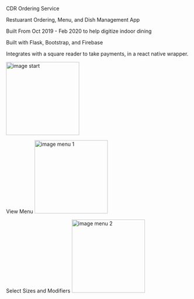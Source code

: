 CDR Ordering Service
 
Restuarant Ordering, Menu, and Dish Management App

Built From Oct 2019 - Feb 2020 to help digitize indoor dining

Built with Flask, Bootstrap, and Firebase

Integrates with a square reader to take payments, in a react native wrapper.




<img src="https://github.com/calebjohn24/cdr_ordering_service/blob/master/mdImages/IMG_20200210_130511.jpg" alt="image start" style="width:200px;"/>

View Menu
<img src="https://github.com/calebjohn24/cdr_ordering_service/blob/master/mdImages/IMG_20200210_130532.jpg" alt="image menu 1" style="width:200px;"/>

Select Sizes and Modifiers
<img src="https://github.com/calebjohn24/cdr_ordering_service/blob/master/mdImages/IMG_20200210_130553.jpg" alt="image menu 2" style="width:200px;"/>
